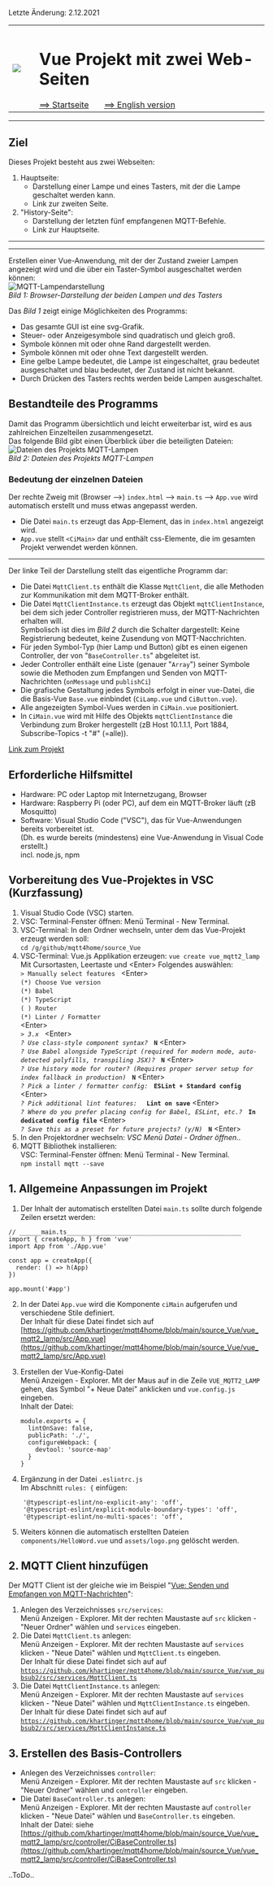Letzte &Auml;nderung: 2.12.2021   
<table><tr><td><img src="logo/mqtt4home_96.png"></img></td><td>&nbsp;</td><td>
<h1>Vue Projekt mit zwei Web-Seiten</h1>
<a href="../liesmich.md">==> Startseite</a> &nbsp; &nbsp; &nbsp; 
<a href="m4h507_Vue_2webpages_e.md">==> English version</a> &nbsp; &nbsp; &nbsp; 
</td></tr></table><hr>
  
## Ziel
Dieses Projekt besteht aus zwei Webseiten:   
1. Hauptseite:   
   * Darstellung einer Lampe und eines Tasters, mit der die Lampe geschaltet werden kann.   
   * Link zur zweiten Seite.   
2. "History-Seite":   
   * Darstellung der letzten fünf empfangenen MQTT-Befehle.   
   * Link zur Hauptseite.   



---   
---   

Erstellen einer Vue-Anwendung, mit der der Zustand zweier Lampen angezeigt wird und die &uuml;ber ein Taster-Symbol ausgeschaltet werden k&ouml;nnen:   
![MQTT-Lampendarstellung](./images/211105_vue_mqtt2_start.png "MQTT-Lampendarstellung")   
_Bild 1: Browser-Darstellung der beiden Lampen und des Tasters_   

Das _Bild 1_ zeigt einige M&ouml;glichkeiten des Programms:   
* Das gesamte GUI ist eine svg-Grafik.
* Steuer- oder Anzeigesymbole sind quadratisch und gleich gro&szlig;.
* Symbole k&ouml;nnen mit oder ohne Rand dargestellt werden.
* Symbole k&ouml;nnen mit oder ohne Text dargestellt werden.
* Eine gelbe Lampe bedeutet, die Lampe ist eingeschaltet, grau bedeutet ausgeschaltet und blau bedeutet, der Zustand ist nicht bekannt.
* Durch Dr&uuml;cken des Tasters rechts werden beide Lampen ausgeschaltet.

## Bestandteile des Programms
Damit das Programm &uuml;bersichtlich und leicht erweiterbar ist, wird es aus zahlreichen Einzelteilen zusammengesetzt.   
Das folgende Bild gibt einen &Uuml;berblick &uuml;ber die beteiligten Dateien:
![Dateien des Projekts MQTT-Lampen](./images/vue_mqtt2_lamp1_files.png "Dateien des Projekts MQTT-Lampen")   
_Bild 2: Dateien des Projekts MQTT-Lampen_   

### Bedeutung der einzelnen Dateien   
Der rechte Zweig mit (Browser -->) `index.html` --> `main.ts` --> `App.vue` wird automatisch erstellt und muss etwas angepasst werden.   
   * Die Datei `main.ts` erzeugt das App-Element, das in `index.html` angezeigt wird.   
   * `App.vue` stellt `<CiMain>` dar und enth&auml;lt css-Elemente, die im gesamten Projekt verwendet werden k&ouml;nnen.   
---   
Der linke Teil der Darstellung stellt das eigentliche Programm dar:   
* Die Datei `MqttClient.ts` enth&auml;lt die Klasse `MqttClient`, die alle Methoden zur Kommunikation mit dem MQTT-Broker enth&auml;lt.   
* Die Datei `MqttClientInstance.ts` erzeugt das Objekt `mqttClientInstance`, bei dem sich jeder Controller registrieren muss, der MQTT-Nachrichten erhalten will.   
Symbolisch ist dies im _Bild 2_ durch die Schalter dargestellt: Keine Registrierung bedeutet, keine Zusendung von MQTT-Nacchrichten.   
* F&uuml;r jeden Symbol-Typ (hier Lamp und Button) gibt es einen eigenen Controller, der von "`BaseController.ts`" abgeleitet ist.   
* Jeder Controller enth&auml;lt eine Liste (genauer "`Array`") seiner Symbole sowie die Methoden zum Empfangen und Senden von MQTT-Nachrichten (`onMessage` und `publishCi`)
* Die grafische Gestaltung jedes Symbols erfolgt in einer vue-Datei, die die Basis-Vue `Base.vue` einbindet (`CiLamp.vue` und `CiButton.vue`).   
* Alle angezeigten Symbol-Vues werden in `CiMain.vue` positioniert.   
* In `CiMain.vue` wird mit Hilfe des Objekts `mqttClientInstance` die Verbindung zum Broker hergestellt (zB Host 10.1.1.1, Port 1884, Subscribe-Topics -t "#" (=alle)).

[Link zum Projekt](https://github.com/khartinger/mqtt4home/tree/main/source_Vue/vue_mqtt2_lamp)   

## Erforderliche Hilfsmittel
* Hardware: PC oder Laptop mit Internetzugang, Browser
* Hardware: Raspberry Pi (oder PC), auf dem ein MQTT-Broker l&auml;uft (zB Mosquitto)
* Software: Visual Studio Code ("VSC"), das f&uuml;r Vue-Anwendungen bereits vorbereitet ist.   
   (Dh. es wurde bereits (mindestens) eine Vue-Anwendung in Visual Code erstellt.)   
   incl. node.js, npm

## Vorbereitung des Vue-Projektes in VSC (Kurzfassung)   
1. Visual Studio Code (VSC) starten.   
2. VSC: Terminal-Fenster &ouml;ffnen: Men&uuml; Terminal - New Terminal.   
3. VSC-Terminal: In den Ordner wechseln, unter dem das Vue-Projekt erzeugt werden soll:   
   `cd /g/github/mqtt4home/source_Vue`   
4. VSC-Terminal: Vue.js Applikation erzeugen: `vue create vue_mqtt2_lamp`  
   Mit Cursortasten, Leertaste und &lt;Enter&gt; Folgendes ausw&auml;hlen:   
   `> Manually select features` &nbsp; &lt;Enter&gt;   
   `(*) Choose Vue version`   
   `(*) Babel`   
   `(*) TypeScript`   
   `( ) Router`   
   `(*) Linter / Formatter`   
   &lt;Enter&gt;   
   _`> 3.x`_ &nbsp; &lt;Enter&gt;      
   _`? Use class-style component syntax?`_ &nbsp; __`N`__ &lt;Enter&gt;   
   _`? Use Babel alongside TypeScript (required for modern mode, auto-detected polyfills, transpiling JSX)?`_ &nbsp; __`N`__ &lt;Enter&gt;   
   _`? Use history mode for router? (Requires proper server setup for index fallback in production)`_ &nbsp; __`N`__ &lt;Enter&gt;   
   _`? Pick a linter / formatter config:`_ &nbsp; __`ESLint + Standard config`__ &lt;Enter&gt;   
   _`? Pick additional lint features: `_ &nbsp; __`Lint on save`__ &lt;Enter&gt;   
   _`? Where do you prefer placing config for Babel, ESLint, etc.?`_  &nbsp; __`In dedicated config file`__ &lt;Enter&gt;   
   _`? Save this as a preset for future projects? (y/N)`_ &nbsp; __`N`__ &lt;Enter&gt;   
5. In den Projektordner wechseln: _VSC Men&uuml; Datei - Ordner &ouml;ffnen_..
6. MQTT Bibliothek installieren:   
   VSC: Terminal-Fenster &ouml;ffnen: Men&uuml; Terminal - New Terminal.   
   `npm install mqtt --save`   

## 1. Allgemeine Anpassungen im Projekt
1. Der Inhalt der automatisch erstellten Datei `main.ts` sollte durch folgende Zeilen ersetzt werden:   
```   
// ______main.ts________________________________________________
import { createApp, h } from 'vue'
import App from './App.vue'

const app = createApp({
  render: () => h(App)
})

app.mount('#app')

```   

2. In der Datei `App.vue` wird die Komponente `ciMain` aufgerufen und verschiedene Stile definiert.   
Der Inhalt f&uuml;r diese Datei findet sich auf [https://github.com/khartinger/mqtt4home/blob/main/source_Vue/vue_mqtt2_lamp/src/App.vue](https://github.com/khartinger/mqtt4home/blob/main/source_Vue/vue_mqtt2_lamp/src/App.vue)   

3. Erstellen der Vue-Konfig-Datei   
   Men&uuml; Anzeigen - Explorer. Mit der Maus auf in die Zeile `VUE_MQTT2_LAMP` gehen, das Symbol "+ Neue Datei" anklicken und  `vue.config.js` eingeben.   
   Inhalt der Datei:   
   ```   
   module.exports = {
     lintOnSave: false,
     publicPath: './',
     configureWebpack: {
       devtool: 'source-map'
     }
   }

   ```   
4. Erg&auml;nzung in der Datei `.eslintrc.js`   
Im Abschnitt `rules: {` einf&uuml;gen:
```   
    '@typescript-eslint/no-explicit-any': 'off',
    '@typescript-eslint/explicit-module-boundary-types': 'off',
    '@typescript-eslint/no-multi-spaces': 'off',
```   

5. Weiters k&ouml;nnen  die automatisch erstellten Dateien `components/HelloWord.vue` und `assets/logo.png` gel&ouml;scht werden.
## 2. MQTT Client hinzuf&uuml;gen
Der MQTT Client ist der gleiche wie im Beispiel
"[Vue: Senden und Empfangen von MQTT-Nachrichten](m4h505_Vue_Mqtt1.md)":   
1. Anlegen des Verzeichnisses `src/services`:   
   Men&uuml; Anzeigen - Explorer. Mit der rechten Maustaste auf `src` klicken - "Neuer Ordner" w&auml;hlen und `services` eingeben.   
2. Die Datei `MqttClient.ts` anlegen:   
   Men&uuml; Anzeigen - Explorer. Mit der rechten Maustaste auf `services` klicken - "Neue Datei" w&auml;hlen und `MqttClient.ts` eingeben.   
   Der Inhalt f&uuml;r diese Datei findet sich auf auf [`https://github.com/khartinger/mqtt4home/blob/main/source_Vue/vue_pubsub2/src/services/MqttClient.ts`](https://github.com/khartinger/mqtt4home/blob/main/source_Vue/vue_pubsub2/src/services/MqttClient.ts)   
3. Die Datei `MqttClientInstance.ts` anlegen:   
   Men&uuml; Anzeigen - Explorer. Mit der rechten Maustaste auf `services` klicken - "Neue Datei" w&auml;hlen und `MqttClientInstance.ts` eingeben.   
   Der Inhalt f&uuml;r diese Datei findet sich auf auf [`https://github.com/khartinger/mqtt4home/blob/main/source_Vue/vue_pubsub2/src/services/MqttClientInstance.ts`](https://github.com/khartinger/mqtt4home/blob/main/source_Vue/vue_pubsub2/src/services/MqttClientInstance.ts)   

## 3. Erstellen des Basis-Controllers
* Anlegen des Verzeichnisses `controller`:   
   Men&uuml; Anzeigen - Explorer. Mit der rechten Maustaste auf `src` klicken - "Neuer Ordner" w&auml;hlen und `controller` eingeben.   
* Die Datei `BaseController.ts` anlegen:   
   Men&uuml; Anzeigen - Explorer. Mit der rechten Maustaste auf `controller` klicken - "Neue Datei" w&auml;hlen und `BaseController.ts` eingeben.   
   Inhalt der Datei: siehe [https://github.com/khartinger/mqtt4home/blob/main/source_Vue/vue_mqtt2_lamp/src/controller/CiBaseController.ts](https://github.com/khartinger/mqtt4home/blob/main/source_Vue/vue_mqtt2_lamp/src/controller/CiBaseController.ts)

..ToDo..
